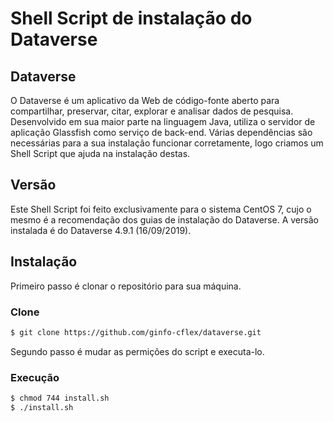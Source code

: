 # Shell Script de instalação do Dataverse

## Dataverse

O Dataverse é um aplicativo da Web de código-fonte aberto para compartilhar, preservar, citar, explorar e analisar dados de pesquisa. Desenvolvido em sua maior parte na linguagem Java, utiliza o servidor de aplicação Glassfish como serviço de back-end. Várias dependências são necessárias para a sua instalação funcionar corretamente, logo criamos um Shell Script que ajuda na instalação destas.

## Versão

Este Shell Script foi feito exclusivamente para o sistema CentOS 7, cujo o mesmo é a recomendação dos guias de instalação do Dataverse. A versão instalada é do Dataverse 4.9.1 (16/09/2019).

## Instalação

Primeiro passo é clonar o repositório para sua máquina.

### Clone

``` bash
$ git clone https://github.com/ginfo-cflex/dataverse.git
```

Segundo passo é mudar as permições do script e executa-lo.

### Execução

``` bash
$ chmod 744 install.sh
$ ./install.sh
```